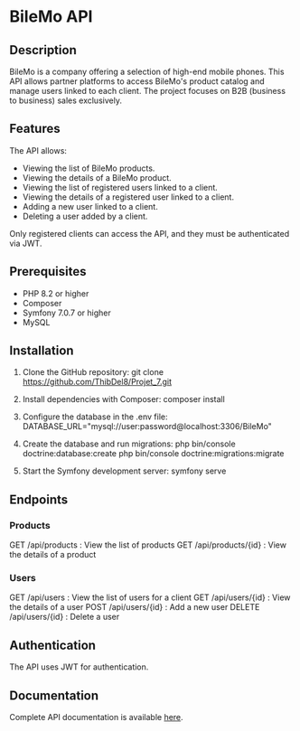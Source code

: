 # BileMo API

## Description

BileMo is a company offering a selection of high-end mobile phones. This API allows partner platforms to access BileMo's product catalog and manage users linked to each client. The project focuses on B2B (business to business) sales exclusively.

## Features

The API allows:

- Viewing the list of BileMo products.
- Viewing the details of a BileMo product.
- Viewing the list of registered users linked to a client.
- Viewing the details of a registered user linked to a client.
- Adding a new user linked to a client.
- Deleting a user added by a client.

Only registered clients can access the API, and they must be authenticated via JWT.

## Prerequisites

- PHP 8.2 or higher
- Composer
- Symfony 7.0.7 or higher
- MySQL

## Installation

1. Clone the GitHub repository:
   git clone https://github.com/ThibDel8/Projet_7.git

2. Install dependencies with Composer:
composer install

3. Configure the database in the .env file:
DATABASE_URL="mysql://user:password@localhost:3306/BileMo"

4. Create the database and run migrations:
php bin/console doctrine:database:create
php bin/console doctrine:migrations:migrate

5. Start the Symfony development server:
symfony serve

## Endpoints

### Products
GET /api/products : View the list of products
GET /api/products/{id} : View the details of a product

### Users
GET /api/users : View the list of users for a client
GET /api/users/{id} : View the details of a user
POST /api/users/{id} : Add a new user
DELETE /api/users/{id} : Delete a user

## Authentication
The API uses JWT for authentication.

## Documentation
Complete API documentation is available [here](https://localhost/api/doc).

